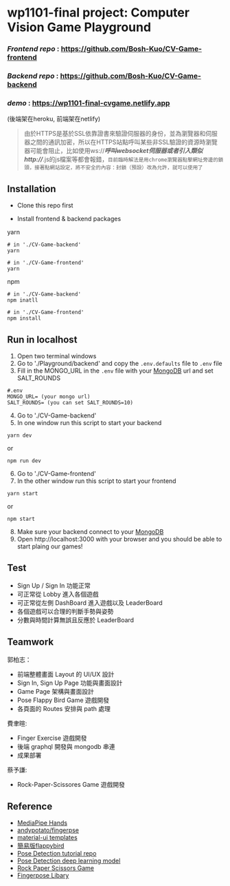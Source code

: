 # wp1101-final project: Computer Vision Game Playground

### *Frontend repo* : https://github.com/Bosh-Kuo/CV-Game-frontend  
### *Backend repo* : https://github.com/Bosh-Kuo/CV-Game-backend
### *demo* : https://wp1101-final-cvgame.netlify.app
(後端架在heroku, 前端架在netlify)
> 由於HTTPS是基於SSL依靠證書來驗證伺服器的身份，並為瀏覽器和伺服器之間的通訊加密，所以在HTTPS站點呼叫某些非SSL驗證的資源時瀏覽器可能會阻止，比如使用ws://***呼叫websocket伺服器或者引入類似http://***.js的js檔案等都會報錯，`目前臨時解法是用chrome瀏覽器點擊網址旁邊的鎖頭，接著點網站設定，將不安全的內容：封鎖（預設）改為允許，就可以使用了`

## Installation

- Clone this repo first

- Install frontend & backend packages

yarn

```shell
# in './CV-Game-backend'
yarn

# in './CV-Game-frontend'
yarn
```

npm

```shell
# in './CV-Game-backend'
npm inatll

# in './CV-Game-frontend'
npm install
```

## Run in localhost

1. Open two terminal windows
2. Go to './Playground/backend' and copy the `.env.defaults` file to `.env` file
3. Fill in the MONGO_URL in the `.env` file with your [MongoDB](https://www.mongodb.com) url and set SALT_ROUNDS

```
#.env
MONGO_URL= (your mongo url)
SALT_ROUNDS= (you can set SALT_ROUNDS=10)
```

4. Go to './CV-Game-backend'
5. In one window run this script to start your backend

```
yarn dev
```

or

```
npm run dev
```
6. Go to './CV-Game-frontend'
7. In the other window run this script to start your frontend

```
yarn start
```

or

```
npm start
```

8. Make sure your backend connect to your [MongoDB](https://www.mongodb.com)
9. Open http://localhost:3000 with your browser and you should be able to start plaing our games!

## Test

- Sign Up / Sign In 功能正常
- 可正常從 Lobby 進入各個遊戲
- 可正常從左側 DashBoard 進入遊戲以及 LeaderBoard
- 各個遊戲可以合理的判斷手勢與姿勢
- 分數與時間計算無誤且反應於 LeaderBoard

## Teamwork

郭柏志：

- 前端整體畫面 Layout 的 UI/UX 設計
- Sign In, Sign Up Page 功能與畫面設計
- Game Page 架構與畫面設計
- Pose Flappy Bird Game 遊戲開發
- 各頁面的 Routes 安排與 path 處理

費聿暄:

- Finger Exercise 遊戲開發
- 後端 graphql 開發與 mongodb 串連
- 成果部署

蔡予謙:

- Rock-Paper-Scissores Game 遊戲開發

## Reference

- [MediaPipe Hands](https://google.github.io/mediapipe/solutions/hands.html)
- [andypotato/fingerpse](https://github.com/andypotato/fingerpose)
- [material-ui templates](https://mui.com/zh/getting-started/templates/)
- [簡易版flappybird](https://github.com/Lucifier129/flappy-bird)
- [Pose Detection tutorial repo](https://github.com/nicknochnack/PosenetRealtime)
- [Pose Detection deep learning model](https://github.com/....../tree/master/pose-detection)
- [Rock Paper Scissors Game](https://github.com/andypotato/rock-paper-scissors)
- [Fingerpose Libary](https://github.com/andypotato/fingerpose)
